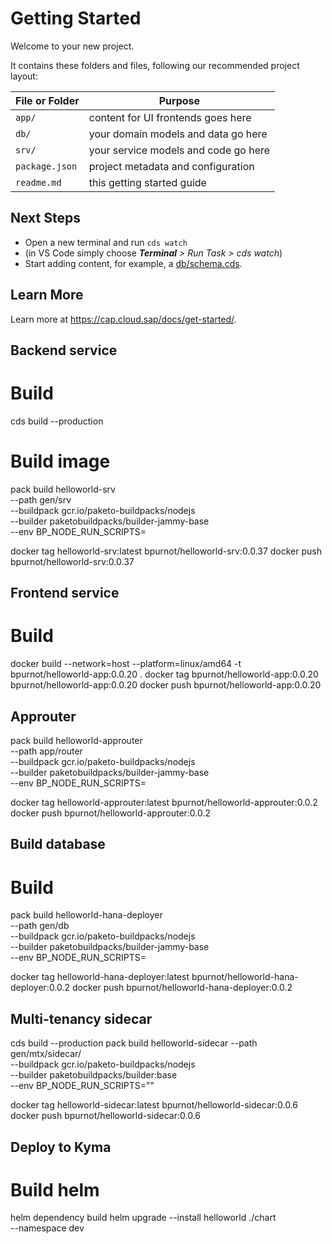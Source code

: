# Getting Started

Welcome to your new project.

It contains these folders and files, following our recommended project layout:

File or Folder | Purpose
---------|----------
`app/` | content for UI frontends goes here
`db/` | your domain models and data go here
`srv/` | your service models and code go here
`package.json` | project metadata and configuration
`readme.md` | this getting started guide


## Next Steps

- Open a new terminal and run `cds watch`
- (in VS Code simply choose _**Terminal** > Run Task > cds watch_)
- Start adding content, for example, a [db/schema.cds](db/schema.cds).


## Learn More

Learn more at https://cap.cloud.sap/docs/get-started/.

## Backend service

# Build 
cds build --production

# Build image
pack build helloworld-srv \
     --path gen/srv \
     --buildpack gcr.io/paketo-buildpacks/nodejs \
     --builder paketobuildpacks/builder-jammy-base \
     --env BP_NODE_RUN_SCRIPTS=

docker tag helloworld-srv:latest bpurnot/helloworld-srv:0.0.37
docker push bpurnot/helloworld-srv:0.0.37

## Frontend service

# Build 
docker build --network=host --platform=linux/amd64 -t bpurnot/helloworld-app:0.0.20 .
docker tag bpurnot/helloworld-app:0.0.20 bpurnot/helloworld-app:0.0.20
docker push bpurnot/helloworld-app:0.0.20

## Approuter
pack build helloworld-approuter \
     --path app/router \
     --buildpack gcr.io/paketo-buildpacks/nodejs \
     --builder paketobuildpacks/builder-jammy-base \
     --env BP_NODE_RUN_SCRIPTS=

docker tag helloworld-approuter:latest bpurnot/helloworld-approuter:0.0.2
docker push bpurnot/helloworld-approuter:0.0.2

## Build database

# Build
pack build helloworld-hana-deployer \
     --path gen/db \
     --buildpack gcr.io/paketo-buildpacks/nodejs \
     --builder paketobuildpacks/builder-jammy-base \
     --env BP_NODE_RUN_SCRIPTS=

docker tag helloworld-hana-deployer:latest bpurnot/helloworld-hana-deployer:0.0.2
docker push bpurnot/helloworld-hana-deployer:0.0.2

## Multi-tenancy sidecar
cds build --production
pack build helloworld-sidecar --path gen/mtx/sidecar/ \
  --buildpack gcr.io/paketo-buildpacks/nodejs \
  --builder paketobuildpacks/builder:base \
  --env BP_NODE_RUN_SCRIPTS=""

docker tag helloworld-sidecar:latest bpurnot/helloworld-sidecar:0.0.6
docker push bpurnot/helloworld-sidecar:0.0.6


## Deploy to Kyma

# Build helm
helm dependency build
helm upgrade --install helloworld ./chart \
     --namespace dev
